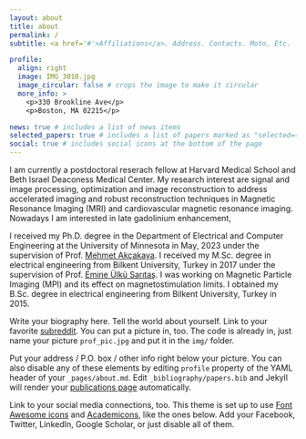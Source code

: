 ```yaml
---
layout: about
title: about
permalink: /
subtitle: <a href='#'>Affiliations</a>. Address. Contacts. Moto. Etc.

profile:
  align: right
  image: IMG_3010.jpg
  image_circular: false # crops the image to make it circular
  more_info: >
    <p>330 Brookline Ave</p>
    <p>Boston, MA 02215</p>

news: true # includes a list of news items
selected_papers: true # includes a list of papers marked as "selected={true}"
social: true # includes social icons at the bottom of the page
---
```


I am currently a postdoctoral reserach fellow at Harvard Medical School and Beth Israel Deaconess Medical Center. My research interest are signal and image processing, optimization and image reconstruction to address accelerated imaging and robust reconstruction techniques in Magnetic Resonance Imaging (MRI) and cardiovascular magnetic resonance imaging. Nowadays I am interested in late gadolinium enhancement, 

I received my Ph.D. degree in the Department of Electrical and Computer Engineering at the University of Minnesota in May, 2023 under the supervision of Prof. [Mehmet Akçakaya](https://imagine.umn.edu/people/mehmet-ak%C3%A7akaya). I received my M.Sc. degree in electrical engineering from Bilkent University, Turkey in 2017 under the supervision of Prof. [Emine Ülkü Sarıtaş](https://kilyos.ee.bilkent.edu.tr/~saritas/). I was working on Magnetic Particle Imaging (MPI) and its effect on magnetostimulation limits. I obtained my B.Sc. degree in electrical engineering from Bilkent University, Turkey in 2015.

Write your biography here. Tell the world about yourself. Link to your favorite [subreddit](http://reddit.com). You can put a picture in, too. The code is already in, just name your picture `prof_pic.jpg` and put it in the `img/` folder.

Put your address / P.O. box / other info right below your picture. You can also disable any of these elements by editing `profile` property of the YAML header of your `_pages/about.md`. Edit `_bibliography/papers.bib` and Jekyll will render your [publications page](/al-folio/publications/) automatically.

Link to your social media connections, too. This theme is set up to use [Font Awesome icons](https://fontawesome.com/) and [Academicons](https://jpswalsh.github.io/academicons/), like the ones below. Add your Facebook, Twitter, LinkedIn, Google Scholar, or just disable all of them.
